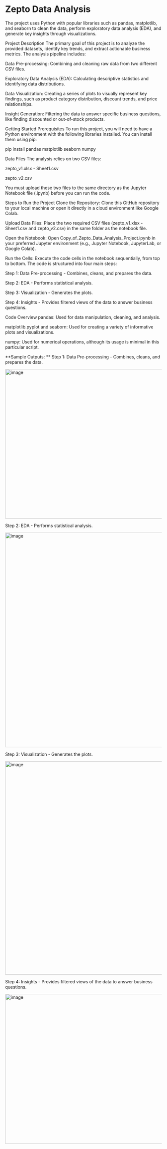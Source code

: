 <h1>Zepto Data Analysis</h1>
The project uses Python with popular libraries such as pandas, matplotlib, and seaborn to clean the data, perform exploratory data analysis (EDA), and generate key insights through visualizations.

Project Description
The primary goal of this project is to analyze the provided datasets, identify key trends, and extract actionable business metrics. The analysis pipeline includes:

Data Pre-processing: Combining and cleaning raw data from two different CSV files.

Exploratory Data Analysis (EDA): Calculating descriptive statistics and identifying data distributions.

Data Visualization: Creating a series of plots to visually represent key findings, such as product category distribution, discount trends, and price relationships.

Insight Generation: Filtering the data to answer specific business questions, like finding discounted or out-of-stock products.

Getting Started
Prerequisites
To run this project, you will need to have a Python environment with the following libraries installed. You can install them using pip:

pip install pandas matplotlib seaborn numpy

Data Files
The analysis relies on two CSV files:

zepto_v1.xlsx - Sheet1.csv

zepto_v2.csv

You must upload these two files to the same directory as the Jupyter Notebook file (.ipynb) before you can run the code.

Steps to Run the Project
Clone the Repository:
Clone this GitHub repository to your local machine or open it directly in a cloud environment like Google Colab.

Upload Data Files:
Place the two required CSV files (zepto_v1.xlsx - Sheet1.csv and zepto_v2.csv) in the same folder as the notebook file.

Open the Notebook:
Open Copy_of_Zepto_Data_Analysis_Project.ipynb in your preferred Jupyter environment (e.g., Jupyter Notebook, JupyterLab, or Google Colab).

Run the Cells:
Execute the code cells in the notebook sequentially, from top to bottom. The code is structured into four main steps:

Step 1: Data Pre-processing - Combines, cleans, and prepares the data.

Step 2: EDA - Performs statistical analysis.

Step 3: Visualization - Generates the plots.

Step 4: Insights - Provides filtered views of the data to answer business questions.

Code Overview
pandas: Used for data manipulation, cleaning, and analysis.

matplotlib.pyplot and seaborn: Used for creating a variety of informative plots and visualizations.

numpy: Used for numerical operations, although its usage is minimal in this particular script.

**Sample Outputs:
**
Step 1: Data Pre-processing - Combines, cleans, and prepares the data.


<img width="746" height="479" alt="image" src="https://github.com/user-attachments/assets/1ffa4679-49c5-4241-99ae-072581a8ca97" />


Step 2: EDA - Performs statistical analysis.


<img width="1207" height="688" alt="image" src="https://github.com/user-attachments/assets/765d7d8a-edf0-4ae1-809d-c9d000f3615e" />


Step 3: Visualization - Generates the plots.


<img width="1435" height="684" alt="image" src="https://github.com/user-attachments/assets/8bd13592-f4ac-421a-b6c7-1d4d907626b2" />


Step 4: Insights - Provides filtered views of the data to answer business questions.


<img width="771" height="480" alt="image" src="https://github.com/user-attachments/assets/3ff6d80d-250e-47d6-aa76-d57ef4f6f774" />





